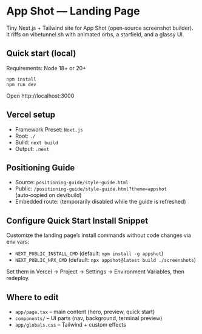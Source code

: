 # App Shot — Landing Page

Tiny Next.js + Tailwind site for App Shot (open‑source screenshot builder). It riffs on vibetunnel.sh with animated orbs, a starfield, and a glassy UI.

## Quick start (local)

Requirements: Node 18+ or 20+

```
npm install
npm run dev
```

Open http://localhost:3000

## Vercel setup

- Framework Preset: `Next.js`
- Root: `./`
- Build: `next build`
- Output: `.next`

## Positioning Guide

- Source: `positioning-guide/style-guide.html`
- Public: `/positioning-guide/style-guide.html?theme=appshot` (auto‑copied on dev/build)
- Embedded route: (temporarily disabled while the guide is refreshed)

## Configure Quick Start Install Snippet

Customize the landing page’s install commands without code changes via env vars:

- `NEXT_PUBLIC_INSTALL_CMD` (default: `npm install -g appshot`)
- `NEXT_PUBLIC_NPX_CMD` (default: `npx appshot@latest build ./screenshots`)

Set them in Vercel → Project → Settings → Environment Variables, then redeploy.

## Where to edit

- `app/page.tsx` – main content (hero, preview, quick start)
- `components/` – UI parts (nav, background, terminal preview)
- `app/globals.css` – Tailwind + custom effects
